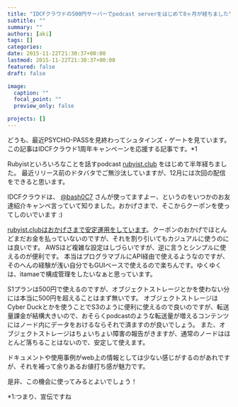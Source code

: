 ```yaml
---
title: "IDCFクラウドの500円サーバーでpodcast serverをはじめて8ヶ月が経ちました"
subtitle: ""
summary: ""
authors: [aki]
tags: []
categories: 
date: 2015-11-22T21:30:37+00:00
lastmod: 2015-11-22T21:30:37+00:00
featured: false
draft: false

image:
  caption: ""
  focal_point: ""
  preview_only: false

projects: []
---
```

どうも、最近PSYCHO-PASSを見終わってシュタインズ・ゲートを見ています。 この記事はIDCFクラウド1周年キャンペーンを応援する記事です。\*1

Rubyistといろいろなことを話すpodcast [rubyist.club](http://rubyist.club/) をはじめて半年経ちました。 最近リリース前のドタバタでご無沙汰していますが、12月には次回の配信をできると思います。

IDCFクラウドは、 [@bash0C7](https://twitter.com/bash0C7) さんが使ってますよー、というのをいつかのお友達紹介キャンペ言っていて知りました。おかげさまで、そこからクーポンを使ってしのいでいます :)

[rubyist.clubはおかげさまで安定運用をしています](https://chezou.hatenablog.com/entry/2015/06/07/210000)。クーポンのおかげでほとんどまだお金を払っていないのですが、それを割り引いてもカジュアルに使うのには良いです。 AWSほど複雑な設定はしづらいですが、逆に言うとシンプルに使えるのが便利です。 本当はプログラマブルにAPI経由で使えるようなのですが、そのへんの経験が浅い自分でもGUIベースで使えるので楽ちんです。ゆくゆくは、itamaeで構成管理をしたいなぁと思っています。

S1プランは500円で使えるのですが、オブジェクトストレージとかを使わない分には本当に500円を超えることはまず無いです。 オブジェクトストレージはCyber Duckとかを使うことでS3のように便利に使えるので良いのですが、転送量課金が結構大きいので、おそらくpodcastのような転送量が増えるコンテンツにはノード内にデータをおけるならそれで済ますのが良いでしょう。 また、オブジェクトストレージはちょいちょい障害の報告がきますが、通常のノードはほとんど落ちることはないので、安定して使えます。

ドキュメントや使用事例がweb上の情報としては少ない感じがするのがあれですが、それを補って余りあるお値打ち感が魅力です。

是非、この機会に使ってみるとよいでしょう！

\*1:つまり、宣伝ですね


